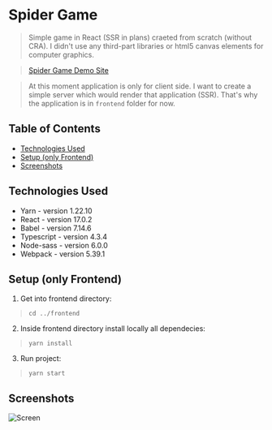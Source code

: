 # Spider Game
> Simple game in React (SSR in plans) craeted from scratch (without CRA). 
> I didn't use any third-part libraries or html5 canvas elements for computer graphics.

> [Spider Game Demo Site](https://poldeeek.github.io/spider-game/)

> At this moment application is only for client side. I want to create a simple server which would render that application (SSR). 
> That's why the application is in `frontend` folder for now. 


## Table of Contents
* [Technologies Used](#technologies-used)
* [Setup (only Frontend)](#setup)
* [Screenshots](#screenshots)


## Technologies Used
- Yarn - version 1.22.10
- React - version 17.0.2
- Babel - version 7.14.6
- Typescript - version 4.3.4
- Node-sass - version 6.0.0
- Webpack - version 5.39.1


## Setup (only Frontend)
1. Get into frontend directory:
> `cd ../frontend`<br>

2. Inside frontend directory install locally all dependecies:
> `yarn install`

3. Run project:
> `yarn start`


## Screenshots
![Screen](https://user-images.githubusercontent.com/44229717/123006277-b5f2db80-d3b7-11eb-8868-bb2be99efe7f.JPG)
